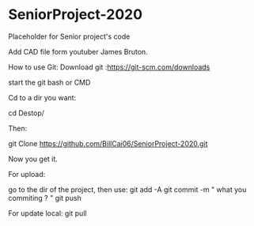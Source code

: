 # SeniorProject-2020
Placeholder for Senior project's code


Add CAD file form youtuber James Bruton.


How to use Git:
Download git :https://git-scm.com/downloads

start the git bash or CMD

Cd to a dir you want:

cd Destop/

Then:

git Clone https://github.com/BillCai06/SeniorProject-2020.git

Now you get it.

For upload:

go to the dir of the project, then use:
git add -A
git commit -m " what you commiting ? "
git push 

For update local:
git pull 
